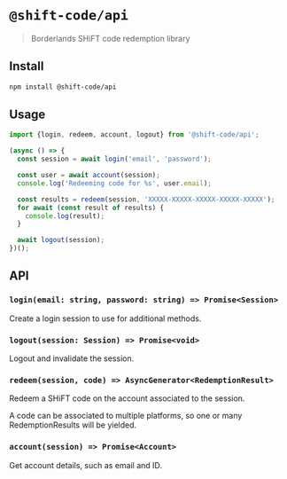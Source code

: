 # `@shift-code/api`

> Borderlands SHiFT code redemption library

## Install

```sh
npm install @shift-code/api
```

## Usage

```js
import {login, redeem, account, logout} from '@shift-code/api';

(async () => {
  const session = await login('email', 'password');

  const user = await account(session);
  console.log('Redeeming code for %s', user.email);

  const results = redeem(session, 'XXXXX-XXXXX-XXXXX-XXXXX-XXXXX');
  for await (const result of results) {
    console.log(result);
  }

  await logout(session);
})();
```

## API

### `login(email: string, password: string) => Promise<Session>`

Create a login session to use for additional methods.

### `logout(session: Session) => Promise<void>`

Logout and invalidate the session.

### `redeem(session, code) => AsyncGenerator<RedemptionResult>`

Redeem a SHiFT code on the account associated to the session.

A code can be associated to multiple platforms, so one or many RedemptionResults will be yielded.

### `account(session) => Promise<Account>`

Get account details, such as email and ID.

